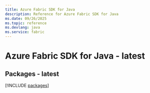 ```yaml
---
title: Azure Fabric SDK for Java
description: Reference for Azure Fabric SDK for Java
ms.date: 09/26/2025
ms.topic: reference
ms.devlang: java
ms.service: fabric
---
```

# Azure Fabric SDK for Java - latest
## Packages - latest
[!INCLUDE [packages](fabric-index.md)]